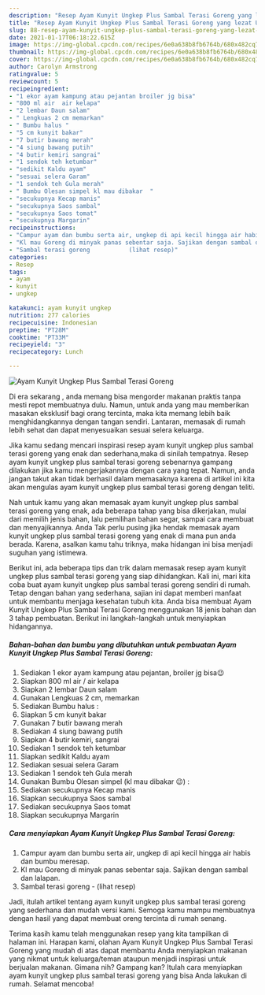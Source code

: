 ```yaml
---
description: "Resep Ayam Kunyit Ungkep Plus Sambal Terasi Goreng yang lezat Untuk Jualan"
title: "Resep Ayam Kunyit Ungkep Plus Sambal Terasi Goreng yang lezat Untuk Jualan"
slug: 88-resep-ayam-kunyit-ungkep-plus-sambal-terasi-goreng-yang-lezat-untuk-jualan
date: 2021-01-17T06:18:22.615Z
image: https://img-global.cpcdn.com/recipes/6e0a638b8fb6764b/680x482cq70/ayam-kunyit-ungkep-plus-sambal-terasi-goreng-foto-resep-utama.jpg
thumbnail: https://img-global.cpcdn.com/recipes/6e0a638b8fb6764b/680x482cq70/ayam-kunyit-ungkep-plus-sambal-terasi-goreng-foto-resep-utama.jpg
cover: https://img-global.cpcdn.com/recipes/6e0a638b8fb6764b/680x482cq70/ayam-kunyit-ungkep-plus-sambal-terasi-goreng-foto-resep-utama.jpg
author: Carolyn Armstrong
ratingvalue: 5
reviewcount: 5
recipeingredient:
- "1 ekor ayam kampung atau pejantan broiler jg bisa"
- "800 ml air  air kelapa"
- "2 lembar Daun salam"
- " Lengkuas 2 cm memarkan"
- " Bumbu halus "
- "5 cm kunyit bakar"
- "7 butir bawang merah"
- "4 siung bawang putih"
- "4 butir kemiri sangrai"
- "1 sendok teh ketumbar"
- "sedikit Kaldu ayam"
- "sesuai selera Garam"
- "1 sendok teh Gula merah"
- " Bumbu Olesan simpel kl mau dibakar  "
- "secukupnya Kecap manis"
- "secukupnya Saos sambal"
- "secukupnya Saos tomat"
- "secukupnya Margarin"
recipeinstructions:
- "Campur ayam dan bumbu serta air, ungkep di api kecil hingga air habis dan bumbu meresap."
- "Kl mau Goreng di minyak panas sebentar saja. Sajikan dengan sambal dan lalapan."
- "Sambal terasi goreng           (lihat resep)"
categories:
- Resep
tags:
- ayam
- kunyit
- ungkep

katakunci: ayam kunyit ungkep 
nutrition: 277 calories
recipecuisine: Indonesian
preptime: "PT28M"
cooktime: "PT33M"
recipeyield: "3"
recipecategory: Lunch

---
```



![Ayam Kunyit Ungkep Plus Sambal Terasi Goreng](https://img-global.cpcdn.com/recipes/6e0a638b8fb6764b/680x482cq70/ayam-kunyit-ungkep-plus-sambal-terasi-goreng-foto-resep-utama.jpg)

Di era  sekarang , anda memang bisa mengorder makanan praktis tanpa mesti repot membuatnya dulu. Namun, untuk anda yang mau memberikan masakan eksklusif bagi orang tercinta, maka kita memang lebih baik menghidangkannya dengan tangan sendiri. Lantaran, memasak di rumah lebih sehat dan dapat menyesuaikan sesuai selera keluarga.

Jika kamu sedang mencari inspirasi resep ayam kunyit ungkep plus sambal terasi goreng yang enak dan sederhana,maka di sinilah tempatnya. Resep ayam kunyit ungkep plus sambal terasi goreng  sebenarnya gampang dilakukan jika kamu mengerjakannya dengan cara yang tepat. Namun, anda jangan takut akan tidak berhasil dalam memasaknya 
karena di artikel ini kita akan mengulas ayam kunyit ungkep plus sambal terasi goreng dengan teliti.  



Nah untuk kamu yang akan memasak ayam kunyit ungkep plus sambal terasi goreng yang enak, ada beberapa tahap yang bisa dikerjakan, mulai dari memilih jenis bahan, lalu pemilihan bahan segar, sampai cara membuat dan menyajikannya. Anda Tak perlu pusing jika hendak memasak ayam kunyit ungkep plus sambal terasi goreng yang enak di mana pun anda berada. Karena, asalkan kamu  tahu triknya, maka hidangan ini bisa menjadi suguhan yang istimewa.

Berikut ini, ada beberapa tips dan trik dalam memasak resep ayam kunyit ungkep plus sambal terasi goreng yang siap dihidangkan. Kali ini, mari kita coba buat ayam kunyit ungkep plus sambal terasi goreng sendiri di rumah. Tetap dengan bahan yang sederhana, sajian ini dapat memberi manfaat untuk membantu menjaga kesehatan tubuh kita. Anda bisa membuat Ayam Kunyit Ungkep Plus Sambal Terasi Goreng menggunakan 18 jenis bahan dan 3 tahap pembuatan. Berikut ini langkah-langkah untuk menyiapkan hidangannya.

<!--inarticleads1-->

##### Bahan-bahan dan bumbu yang dibutuhkan untuk pembuatan Ayam Kunyit Ungkep Plus Sambal Terasi Goreng:

1. Sediakan 1 ekor ayam kampung atau pejantan, broiler jg bisa😉
1. Siapkan 800 ml air / air kelapa
1. Siapkan 2 lembar Daun salam
1. Gunakan  Lengkuas 2 cm, memarkan
1. Sediakan  Bumbu halus :
1. Siapkan 5 cm kunyit bakar
1. Gunakan 7 butir bawang merah
1. Sediakan 4 siung bawang putih
1. Siapkan 4 butir kemiri, sangrai
1. Sediakan 1 sendok teh ketumbar
1. Siapkan sedikit Kaldu ayam
1. Sediakan sesuai selera Garam
1. Sediakan 1 sendok teh Gula merah
1. Gunakan  Bumbu Olesan simpel (kl mau dibakar 😉) :
1. Sediakan secukupnya Kecap manis
1. Siapkan secukupnya Saos sambal
1. Sediakan secukupnya Saos tomat
1. Siapkan secukupnya Margarin




<!--inarticleads2-->

##### Cara menyiapkan Ayam Kunyit Ungkep Plus Sambal Terasi Goreng:

1. Campur ayam dan bumbu serta air, ungkep di api kecil hingga air habis dan bumbu meresap.
1. Kl mau Goreng di minyak panas sebentar saja. Sajikan dengan sambal dan lalapan.
1. Sambal terasi goreng -           (lihat resep)




Jadi, itulah artikel tentang  ayam kunyit ungkep plus sambal terasi goreng  yang sederhana dan mudah versi kami. Semoga kamu mampu membuatnya dengan hasil yang dapat membuat oreng tercinta di rumah senang. 

Terima kasih kamu telah menggunakan resep yang kita tampilkan di halaman ini. Harapan kami, olahan  Ayam Kunyit Ungkep Plus Sambal Terasi Goreng yang mudah di atas dapat membantu Anda menyiapkan makanan yang nikmat untuk keluarga/teman ataupun menjadi inspirasi untuk berjualan makanan. Gimana nih? Gampang kan? Itulah cara menyiapkan ayam kunyit ungkep plus sambal terasi goreng yang bisa Anda lakukan di rumah. Selamat mencoba!

